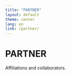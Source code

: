 ```yaml
---
title: "PARTNER"
layout: default
theme: center
lang: en
link: /partner/
---
```


# PARTNER
Affiliations and collaborators.
